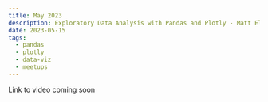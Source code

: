 ```yaml
---
title: May 2023
description: Exploratory Data Analysis with Pandas and Plotly - Matt Eland
date: 2023-05-15
tags:
  - pandas
  - plotly
  - data-viz
  - meetups
---
```


Link to video coming soon
